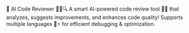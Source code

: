 🚀 AI Code Reviewer 🧑‍💻🔍 A smart AI-powered code review tool 🤖✨ that analyzes, suggests improvements, and enhances code quality! Supports multiple languages 📝⚡ for efficient debugging & optimization.
